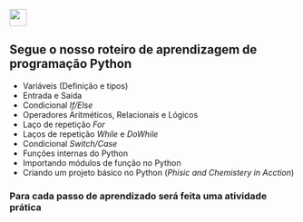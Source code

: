 <a href="https://github.com/EBS-Security-Systems/Training/#readme" target="_blank"><img src="https://img.shields.io/badge/Voltar-r?style=flat" style="height: 30px"/></a>
## Segue o nosso roteiro de aprendizagem de programação Python 

- Variáveis (Definição e tipos)
- Entrada e Saída
- Condicional <i>If/Else</i>
- Operadores Aritméticos, Relacionais e Lógicos
- Laço de repetição <i>For</i>
- Laços de repetição <i>While</i> e <i>DoWhile</i>
- Condicional <i>Switch/Case</i>
- Funções internas do Python
- Importando módulos de função no Python
- Criando um projeto básico no Python (<i>Phisic and Chemistery in Acction</i>)

### Para cada passo de aprendizado será feita uma atividade prática
